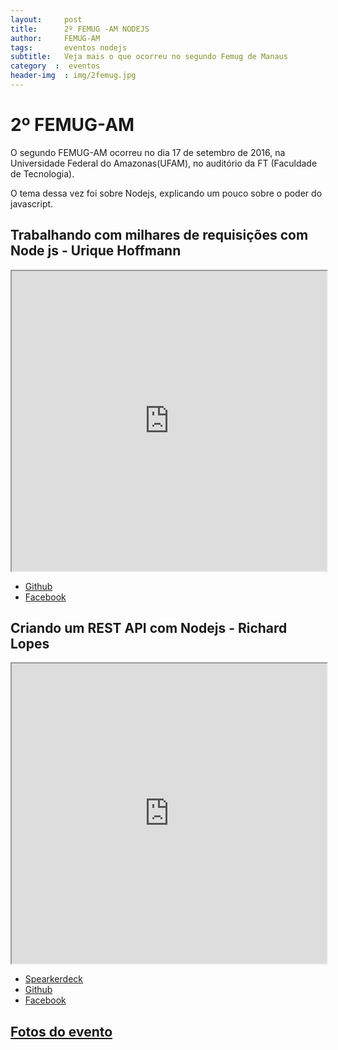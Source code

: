 ```yaml
---
layout:     post
title:      2º FEMUG -AM NODEJS 
author:     FEMUG-AM
tags: 		eventos nodejs
subtitle:  	Veja mais o que ocorreu no segundo Femug de Manaus
category  :  eventos
header-img  : img/2femug.jpg
---
```

<!-- Start Writing Below in Markdown -->

# 2º FEMUG-AM


O segundo FEMUG-AM ocorreu no dia 17 de setembro de 2016, na Universidade Federal do Amazonas(UFAM), no auditório da FT (Faculdade de Tecnologia). 

O tema dessa vez foi sobre Nodejs, explicando um pouco sobre o poder do javascript.  



## Trabalhando com milhares de requisições com Node js - Urique Hoffmann


<iframe src="https://drive.google.com/file/d/0B8obu33msXd_aW9kZVA5ckI1aVJieVczVkd4Nzc5WVdaS0NV/preview" width="100%" height="480"></iframe>



* [Github](https://github.com/hoffmannneemu)
* [Facebook](https://www.facebook.com/urihoffmann)




## Criando um REST API com Nodejs - Richard Lopes


<iframe src="https://drive.google.com/file/d/0B8obu33msXd_M05sa2NrMjdIR0U/preview" width="100%" height="480"></iframe>

* [Spearkerdeck](https://speakerdeck.com/richardaum)
* [Github](https://github.com/richardaum)
* [Facebook](https://www.facebook.com/richardaum)



## [Fotos do evento](https://www.facebook.com/femugam/photos/?tab=album&album_id=931105713660956)

